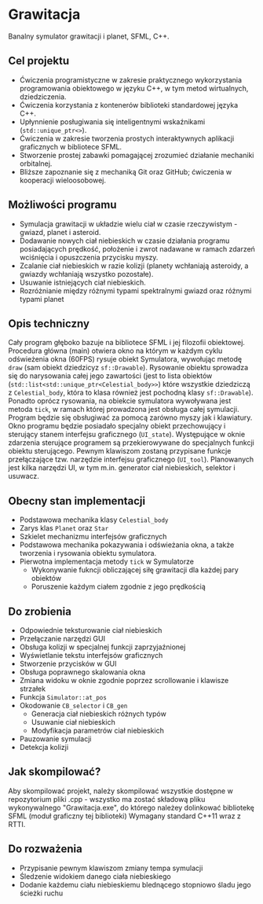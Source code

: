 # Grawitacja
Banalny symulator grawitacji i planet, SFML, C++.
## Cel projektu
* Ćwiczenia programistyczne w zakresie praktycznego wykorzystania programowania obiektowego w języku C++, w tym metod wirtualnych, dziedziczenia.
* Ćwiczenia korzystania z kontenerów biblioteki standardowej języka C++.
* Upłynnienie posługiwania się inteligentnymi wskaźnikami (`std::unique_ptr<>`).
* Ćwiczenia w zakresie tworzenia prostych interaktywnych aplikacji graficznych w bibliotece SFML.
* Stworzenie prostej zabawki pomagającej zrozumieć działanie mechaniki orbitalnej.
* Bliższe zapoznanie się z mechaniką Git oraz GitHub; ćwiczenia w kooperacji wieloosobowej.
## Możliwości programu
* Symulacja grawitacji w układzie wielu ciał w czasie rzeczywistym - gwiazd, planet i asteroid.
* Dodawanie nowych ciał niebieskich w czasie działania programu posiadających prędkość, położenie i zwrot nadawane w ramach zdarzeń wciśnięcia i opuszczenia przycisku myszy.
* Zcalanie ciał niebieskich w razie kolizji (planety wchłaniają asteroidy, a gwiazdy wchłaniają wszystko pozostałe).
* Usuwanie istniejących ciał niebieskich.
* Rozróżnianie między różnymi typami spektralnymi gwiazd oraz różnymi typami planet
## Opis techniczny
Cały program głęboko bazuje na bibliotece SFML i jej filozofii obiektowej.
Procedura główna (main) otwiera okno na którym w każdym cyklu odświeżenia okna (60FPS) rysuje obiekt Symulatora, wywołując metodę `draw` (sam obiekt dziedzicyz `sf::Drawable`). Rysowanie obiektu sprowadza się do narysowania całej jego zawartości (jest to lista obiektów (`std::list<std::unique_ptr<Celestial_body>>`) które wszystkie dziedziczą z `Celestial_body`, która to klasa również jest pochodną klasy `sf::Drawable`). Ponadto oprócz rysowania, na obiekcie symulatora wywoływana jest metoda `tick`, w ramach której prowadzona jest obsługa całej symulacji.
Program będzie się obsługiwać za pomocą zarówno myszy jak i klawiatury. Okno programu będzie posiadało specjalny obiekt przechowujący i sterujący stanem interfejsu graficznego (`UI_state`). Występujące w oknie zdarzenia sterujące programem są przekierowywane do specjalnych funkcji obiektu sterującego. Pewnym klawiszom zostaną przypisane funkcje przełączające tzw. narzędzie interfejsu graficznego (`UI_tool`). Planowanych jest kilka narzędzi UI, w tym m.in. generator ciał niebieskich, selektor i usuwacz.
## Obecny stan implementacji
* Podstawowa mechanika klasy `Celestial_body`
* Zarys klas `Planet` oraz `Star`
* Szkielet mechanizmu interfejsów graficznych
* Podstawowa mechanika pokazywania i odświeżania okna, a także tworzenia i rysowania obiektu symulatora.
* Pierwotna implementacja metody `tick` w Symulatorze
	* Wykonywanie fukncji obliczającej siłę grawitacji dla każdej pary
	  obiektów
	* Poruszenie każdym ciałem zgodnie z jego prędkością
## Do zrobienia
* Odpowiednie teksturowanie ciał niebieskich
* Przełączanie narzędzi GUI
* Obsługa kolizji w specjalnej funkcji zaprzyjaźnionej
* Wyświetlanie tekstu interfejsów graficznych
* Stworzenie przycisków w GUI
* Obsługa poprawnego skalowania okna
* Zmiana widoku w oknie zgodnie poprzez scrollowanie i klawisze strzałek
* Funkcja `Simulator::at_pos`
* Okodowanie `CB_selector` i `CB_gen`
	* Generacja ciał niebieskich różnych typów
	* Usuwanie ciał niebieskich
	* Modyfikacja parametrów ciał niebieskich
* Pauzowanie symulacji
* Detekcja kolizji
## Jak skompilować?
Aby skompilować projekt, należy skompilować wszystkie dostępne w repozytorium pliki .cpp - wszystko ma zostać składową pliku wykonywalnego "Grawitacja.exe", do którego należey dolinkować bibliotekę SFML (moduł graficzny tej biblioteki)
Wymagany standard C++11 wraz z RTTI.
## Do rozważenia
* Przypisanie pewnym klawiszom zmiany tempa symulacji
* Śledzenie widokiem danego ciała niebieskiego
* Dodanie każdemu ciału niebieskiemu blednącego stopniowo śladu jego ścieżki ruchu
